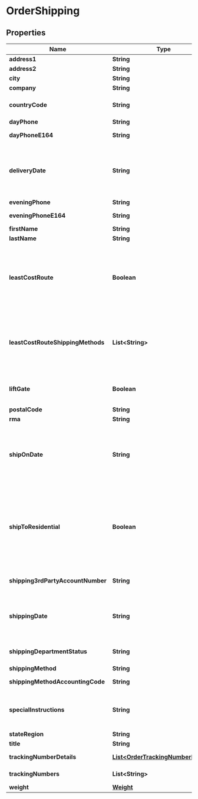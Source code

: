 

# OrderShipping


## Properties

| Name | Type | Description | Notes |
|------------ | ------------- | ------------- | -------------|
|**address1** | **String** | Address line 1 |  [optional] |
|**address2** | **String** | Address line 2 |  [optional] |
|**city** | **String** | City |  [optional] |
|**company** | **String** | Company |  [optional] |
|**countryCode** | **String** | ISO-3166 two letter country code |  [optional] |
|**dayPhone** | **String** | Day time phone |  [optional] |
|**dayPhoneE164** | **String** | Day time phone (E164 format) |  [optional] |
|**deliveryDate** | **String** | Date the customer is requesting delivery on.  Typically used for perishable product delivery. |  [optional] |
|**eveningPhone** | **String** | Evening phone |  [optional] |
|**eveningPhoneE164** | **String** | Evening phone (E164 format) |  [optional] |
|**firstName** | **String** | First name |  [optional] |
|**lastName** | **String** | Last name |  [optional] |
|**leastCostRoute** | **Boolean** | If true, instructs UltraCart to apply the cheapest shipping method to this order.  Used only for channel partner order inserts. |  [optional] |
|**leastCostRouteShippingMethods** | **List&lt;String&gt;** | List of shipping methods to consider if least_code_route is true. Used only for channel parter order inserts. |  [optional] |
|**liftGate** | **Boolean** | Lift gate requested (LTL shipping methods only) |  [optional] |
|**postalCode** | **String** | Postal code |  [optional] |
|**rma** | **String** | RMA number |  [optional] |
|**shipOnDate** | **String** | Date the customer is requesting that the order ship on.  Typically used for perishable product delivery. |  [optional] |
|**shipToResidential** | **Boolean** | True if the shipping address is residential.  Effects the methods that are available to the customer as well as the price of the shipping method. |  [optional] |
|**shipping3rdPartyAccountNumber** | **String** | Shipping 3rd party account number |  [optional] |
|**shippingDate** | **String** | Date/time the order shipped on.  This date is set once the first shipment is sent to the customer. |  [optional] |
|**shippingDepartmentStatus** | **String** | Shipping department status |  [optional] |
|**shippingMethod** | **String** | Shipping method |  [optional] |
|**shippingMethodAccountingCode** | **String** | Shipping method accounting code |  [optional] |
|**specialInstructions** | **String** | Special instructions from the customer regarding shipping |  [optional] |
|**stateRegion** | **String** | State |  [optional] |
|**title** | **String** | Title |  [optional] |
|**trackingNumberDetails** | [**List&lt;OrderTrackingNumberDetails&gt;**](OrderTrackingNumberDetails.md) | Tracking number details |  [optional] |
|**trackingNumbers** | **List&lt;String&gt;** | Tracking numbers |  [optional] |
|**weight** | [**Weight**](Weight.md) |  |  [optional] |



